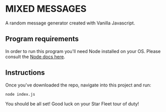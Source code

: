 # MIXED MESSAGES
A random message generator created with Vanilla Javascript.

## Program requirements
In order to run this program you'll need Node installed on your OS. Please consult the [Node docs here](https://nodejs.org/en/download/).

## Instructions
Once you've downloaded the repo, navigate into this project and run:

`node index.js`

You should be all set! Good luck on your Star Fleet tour of duty!